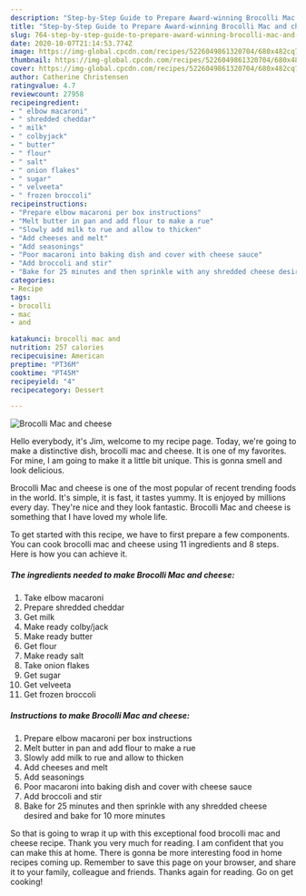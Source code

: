 ```yaml
---
description: "Step-by-Step Guide to Prepare Award-winning Brocolli Mac and cheese"
title: "Step-by-Step Guide to Prepare Award-winning Brocolli Mac and cheese"
slug: 764-step-by-step-guide-to-prepare-award-winning-brocolli-mac-and-cheese
date: 2020-10-07T21:14:53.774Z
image: https://img-global.cpcdn.com/recipes/5226049861320704/680x482cq70/brocolli-mac-and-cheese-recipe-main-photo.jpg
thumbnail: https://img-global.cpcdn.com/recipes/5226049861320704/680x482cq70/brocolli-mac-and-cheese-recipe-main-photo.jpg
cover: https://img-global.cpcdn.com/recipes/5226049861320704/680x482cq70/brocolli-mac-and-cheese-recipe-main-photo.jpg
author: Catherine Christensen
ratingvalue: 4.7
reviewcount: 27958
recipeingredient:
- " elbow macaroni"
- " shredded cheddar"
- " milk"
- " colbyjack"
- " butter"
- " flour"
- " salt"
- " onion flakes"
- " sugar"
- " velveeta"
- " frozen broccoli"
recipeinstructions:
- "Prepare elbow macaroni per box instructions"
- "Melt butter in pan and add flour to make a rue"
- "Slowly add milk to rue and allow to thicken"
- "Add cheeses and melt"
- "Add seasonings"
- "Poor macaroni into baking dish and cover with cheese sauce"
- "Add broccoli and stir"
- "Bake for 25 minutes and then sprinkle with any shredded cheese desired and bake for 10 more minutes"
categories:
- Recipe
tags:
- brocolli
- mac
- and

katakunci: brocolli mac and 
nutrition: 257 calories
recipecuisine: American
preptime: "PT36M"
cooktime: "PT45M"
recipeyield: "4"
recipecategory: Dessert

---
```



![Brocolli Mac and cheese](https://img-global.cpcdn.com/recipes/5226049861320704/680x482cq70/brocolli-mac-and-cheese-recipe-main-photo.jpg)

Hello everybody, it's Jim, welcome to my recipe page. Today, we're going to make a distinctive dish, brocolli mac and cheese. It is one of my favorites. For mine, I am going to make it a little bit unique. This is gonna smell and look delicious.



Brocolli Mac and cheese is one of the most popular of recent trending foods in the world. It's simple, it is fast, it tastes yummy. It is enjoyed by millions every day. They're nice and they look fantastic. Brocolli Mac and cheese is something that I have loved my whole life.


To get started with this recipe, we have to first prepare a few components. You can cook brocolli mac and cheese using 11 ingredients and 8 steps. Here is how you can achieve it.

<!--inarticleads1-->

##### The ingredients needed to make Brocolli Mac and cheese:

1. Take  elbow macaroni
1. Prepare  shredded cheddar
1. Get  milk
1. Make ready  colby/jack
1. Make ready  butter
1. Get  flour
1. Make ready  salt
1. Take  onion flakes
1. Get  sugar
1. Get  velveeta
1. Get  frozen broccoli




<!--inarticleads2-->

##### Instructions to make Brocolli Mac and cheese:

1. Prepare elbow macaroni per box instructions
1. Melt butter in pan and add flour to make a rue
1. Slowly add milk to rue and allow to thicken
1. Add cheeses and melt
1. Add seasonings
1. Poor macaroni into baking dish and cover with cheese sauce
1. Add broccoli and stir
1. Bake for 25 minutes and then sprinkle with any shredded cheese desired and bake for 10 more minutes




So that is going to wrap it up with this exceptional food brocolli mac and cheese recipe. Thank you very much for reading. I am confident that you can make this at home. There is gonna be more interesting food in home recipes coming up. Remember to save this page on your browser, and share it to your family, colleague and friends. Thanks again for reading. Go on get cooking!
